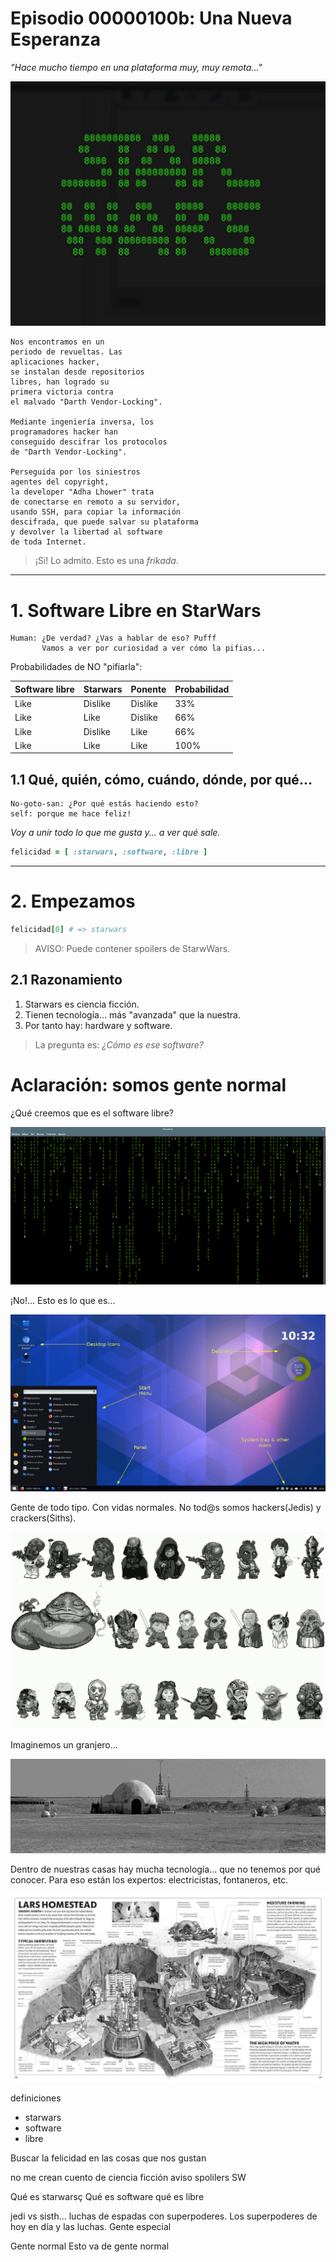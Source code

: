 

# Episodio 00000100b: Una Nueva Esperanza

_"Hace mucho tiempo en una plataforma muy, muy remota..."_

![](images/01-starwars.png)

```
Nos encontramos en un
periodo de revueltas. Las
aplicaciones hacker,
se instalan desde repositorios
libres, han logrado su
primera victoria contra
el malvado "Darth Vendor-Locking".

Mediante ingeniería inversa, los
programadores hacker han
conseguido descifrar los protocolos
de "Darth Vendor-Locking".

Perseguida por los siniestros
agentes del copyright,
la developer "Adha Lhower" trata
de conectarse en remoto a su servidor,
usando SSH, para copiar la información
descifrada, que puede salvar su plataforma
y devolver la libertad al software
de toda Internet.
```

> ¡Si! Lo admito. Esto es una _frikada_.

---

# 1. Software Libre en StarWars

```
Human: ¿De verdad? ¿Vas a hablar de eso? Pufff
       Vamos a ver por curiosidad a ver cómo la pifias...
```

Probabilidades de NO "pifiarla":

| Software libre | Starwars | Ponente | Probabilidad |
| -------------- | -------- | ------- | -------------|
| Like           | Dislike  | Dislike |  33%         |
| Like           | Like     | Dislike |  66%         |
| Like           | Dislike  | Like    |  66%         |
| Like           | Like     | Like    | 100%         |

## 1.1 Qué, quién, cómo, cuándo, dónde, por qué...

```
No-goto-san: ¿Por qué estás haciendo esto?
self: porque me hace feliz!
```

_Voy a unir todo lo que me gusta y... a ver qué sale._

```ruby
felicidad = [ :starwars, :software, :libre ]
```

---

# 2. Empezamos

```ruby
felicidad[0] # => starwars
```

> AVISO: Puede contener spoilers de StarwWars.

## 2.1 Razonamiento

1. Starwars es ciencia ficción.
2. Tienen tecnología... más "avanzada" que la nuestra.
3. Por tanto hay: hardware y software.

> La pregunta es: _¿Cómo es ese software?_


# Aclaración: somos gente normal

¿Qué creemos que es el software libre?

![](images/02-terminal.png)

¡No!... Esto es lo que es...

![](images/03-desktop.png)

Gente de todo tipo. Con vidas normales. No tod@s somos hackers(Jedis) y crackers(Siths).

![](images/04-razas.png)

Imaginemos un granjero...

![](images/05-granja.png)

Dentro de nuestras casas hay mucha tecnología... que no tenemos por qué conocer. Para eso están los expertos: electricistas, fontaneros, etc.

![](images/06-granja.png)


definiciones
* starwars
* software
* libre

Buscar la felicidad en las cosas que nos gustan

no me crean
cuento de ciencia ficción
aviso spolilers SW

Qué es starwarsç
Qué es software
qué es libre

jedi vs sisth... luchas de espadas con superpoderes.
Los superpoderes de hoy en día y las luchas.
Gente especial

Gente normal
Esto va de gente normal

